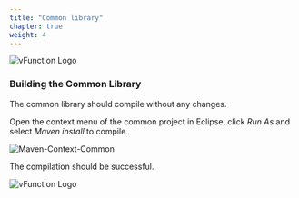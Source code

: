 ```yaml
---
title: "Common library"
chapter: true
weight: 4
---
```


![vFunction Logo](/images/vFunction.png)

### Building the Common Library

The common library should compile without any changes.

Open the context menu of the common project in Eclipse, click *Run As* and select *Maven install* to compile.

![Maven-Context-Common](/images/Maven-Context-Menu-Common.png)

The compilation should be successful.

![vFunction Logo](/images/vFunction.png)
